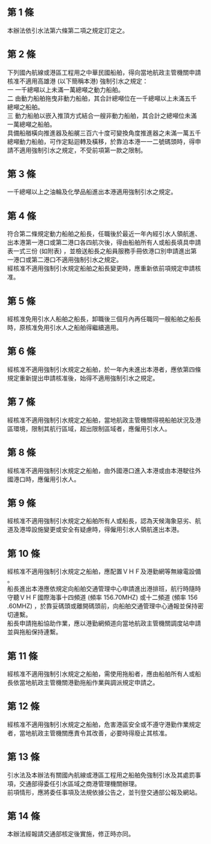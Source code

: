 第 1 條
-------
本辦法依引水法第六條第二項之規定訂定之。

第 2 條
-------
下列國內航線或港區工程用之中華民國船舶，得向當地航政主管機關申請  
核准不適用高雄港 (以下簡稱本港) 強制引水之規定：  
一  一千總噸以上未滿一萬總噸之動力船舶。  
二  由動力船舶拖曳非動力船舶，其合計總噸位在一千總噸以上未滿五千  
    總噸之船舶。  
三  動力船舶以嵌入推頂方式結合一艘非動力船舶，其合計之總噸位未滿  
    一萬總噸之船舶。  
具備船艏橫向推進器及船艉三百六十度可變換角度推進器之未滿一萬五千  
總噸動力船舶，可作定點迴轉及橫移，於靠泊本港一一二號碼頭時，得申  
請不適用強制引水之規定，不受前項第一款之限制。

第 3 條
-------
一千總噸以上之油輪及化學品船進出本港適用強制引水之規定。

第 4 條
-------
符合第二條規定動力船舶之船長，任職後於最近一年內經引水人領航進、  
出本港第一港口或第二港口各四航次後，得由船舶所有人或船長填具申請  
表一式三份 (如附表) ，並檢送船長之船員服務手冊依港口別申請進出第  
一港口或第二港口不適用強制引水之規定。  
經核准不適用強制引水規定船舶之船長變更時，應重新依前項規定申請核  
准。

第 5 條
-------
經核准免用引水人船舶之船長，卸職後三個月內再任職同一艘船舶之船長  
時，原核准免用引水人之船舶得繼續適用。

第 6 條
-------
經核准不適用強制引水規定之船舶，於一年內未進出本港者，應依第四條  
規定重新提出申請核准後，始得不適用強制引水之規定。

第 7 條
-------
經核准不適用強制引水規定之船舶，當地航政主管機關得視船舶狀況及港  
區環境，限制其航行區域，超出限制區域者，應僱用引水人。

第 8 條
-------
經核准不適用強制引水規定之船舶，由外國港口進入本港或由本港駛往外  
國港口時，應僱用引水人。

第 9 條
-------
經核准不適用強制引水規定之船舶所有人或船長，認為天候海象惡劣、航  
道及港埠設施變更或安全有疑慮時，得僱用引水人領航進出本港。

第 10 條
--------
經核准不適用強制引水規定之船舶，應配置ＶＨＦ及港勤網等無線電設備  
。  
船長進出本港應依規定向船舶交通管理中心申請進出港排班，航行時隨時  
守聽ＶＨＦ國際海事十四頻道 (頻率 156.70MHZ) 或十二頻道 (頻率 156  
.60MHZ) ，於靠妥碼頭或離開碼頭前，向船舶交通管理中心通報並保持密  
切連繫。  
船長申請拖船協助作業，應以港勤網頻道向當地航政主管機關調度站申請  
並與拖船保持連繫。

第 11 條
--------
經核准不適用強制引水規定之船舶，需使用拖船者，應由船舶所有人或船  
長依當地航政主管機關港勤拖船作業與調派規定申請之。

第 12 條
--------
經核准不適用強制引水規定之船舶，危害港區安全或不遵守港勤作業規定  
者，當地航政主管機關應責令其改善，必要時得廢止其核准。

第 13 條
--------
引水法及本辦法有關國內航線或港區工程用之船舶免強制引水及其處罰事  
項，交通部得委任引水區域之商港管理機關辦理。  
前項情形，應將委任事項及法規依據公告之，並刊登交通部公報及網站。

第 14 條
--------
本辦法經報請交通部核定後實施，修正時亦同。

